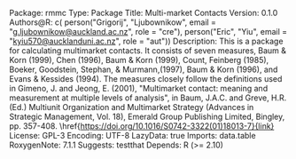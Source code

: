 Package: rmmc
Type: Package
Title: Multi-market Contacts
Version: 0.1.0
Authors@R: c(
    person("Grigorij", "Ljubownikow", email = "g.ljubownikow@auckland.ac.nz", role = "cre"),
    person("Eric", "Yiu", email = "kyiu570@aucklanduni.ac.nz", role = "aut"))
Description: This is a package for calculating multimarket contacts.
    It consists of seven measures, Baum & Korn (1999), Chen (1996), Baum & Korn (1999), Count, Feinberg (1985), Boeker, Goodstein, Stephan, & Murmann,(1997), Baum & Korn (1996), and Evans & Kessides (1994).
    The measures closely follow the definitions used in Gimeno, J. and Jeong, E. (2001), "Multimarket contact: meaning and measurement at multiple levels of analysis", in Baum, J.A.C. and Greve, H.R. (Ed.) Multiunit Organization and Multimarket Strategy (Advances in Strategic Management, Vol. 18), Emerald Group Publishing Limited, Bingley, pp. 357-408. \href{https://doi.org/10.1016/S0742-3322(01)18013-7}{link}
License: GPL-3
Encoding: UTF-8
LazyData: true
Imports: data.table
RoxygenNote: 7.1.1
Suggests: 
    testthat
Depends: 
    R (>= 2.10)
